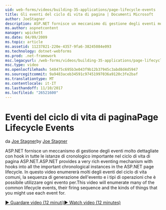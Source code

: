 ```yaml
---
uid: web-forms/videos/building-35-applications/page-lifecycle-events
title: Gli eventi del ciclo di vita di pagina | Documenti Microsoft
author: JoeStagner
description: ASP.NET fornisce un meccanismo di gestione degli eventi molto dettagliate con hook in tutte le istanze di cronologico importante nel ciclo di vita di pagina ASP.NET. In questo video verranno enum...
ms.author: aspnetcontent
manager: wpickett
ms.date: 04/09/2009
ms.topic: article
ms.assetid: 11237821-220e-4357-9fa6-38245084e093
ms.technology: dotnet-webforms
ms.prod: .net-framework
msc.legacyurl: /web-forms/videos/building-35-applications/page-lifecycle-events
msc.type: video
ms.openlocfilehash: 548475c695b3e043f9b12b37945c3abd8d4d5947
ms.sourcegitcommit: 9a9483aceb34591c97451997036a9120c3fe2baf
ms.translationtype: MT
ms.contentlocale: it-IT
ms.lasthandoff: 11/10/2017
ms.locfileid: "26521600"
---
```

<a name="page-lifecycle-events"></a><span data-ttu-id="44f3e-104">Eventi del ciclo di vita di pagina</span><span class="sxs-lookup"><span data-stu-id="44f3e-104">Page Lifecycle Events</span></span>
====================
<span data-ttu-id="44f3e-105">da [Joe Stagner](https://github.com/JoeStagner)</span><span class="sxs-lookup"><span data-stu-id="44f3e-105">by [Joe Stagner](https://github.com/JoeStagner)</span></span>

<span data-ttu-id="44f3e-106">ASP.NET fornisce un meccanismo di gestione degli eventi molto dettagliate con hook in tutte le istanze di cronologico importante nel ciclo di vita di pagina ASP.NET.</span><span class="sxs-lookup"><span data-stu-id="44f3e-106">ASP.NET provides a very rich eventing mechanism with hooks into all the important chronological instances in the ASP.NET page lifecycle.</span></span> <span data-ttu-id="44f3e-107">In questo video enumererà molti degli eventi del ciclo di vita comuni, la sequenza di generazione dell'evento e i tipi di operazioni che è possibile utilizzare ogni evento per.</span><span class="sxs-lookup"><span data-stu-id="44f3e-107">This video will enumerate many of the common lifecycle events, their firing sequence and the kinds of things that you might use each event for.</span></span>

[<span data-ttu-id="44f3e-108">&#9654; Guardare video (12 minuti)</span><span class="sxs-lookup"><span data-stu-id="44f3e-108">&#9654; Watch video (12 minutes)</span></span>](https://channel9.msdn.com/Blogs/ASP-NET-Site-Videos/page-lifecycle-events)
